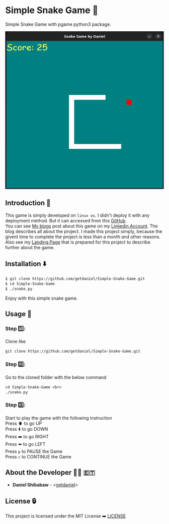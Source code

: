 # Simple Snake Game :snake:
Simple Snake Game with pgame python3 package.

<p align="center">
  <img src="dist/images/snake.png" width="800" height="500" title="hover text">
</p>

## Introduction :door:
This game is simply developed on `linux os`. I didn't deploy it with any deployment method. But it can accessed from this [GitHub](git@github.com:getdaniel/Simple-Snake-Game.git). <br>
You can see [My blogs](https://www.linkedin.com/pulse/simple-snake-game-pygame-daniel-getaneh) post about this game on my [Linkedin Account](https://www.linkedin.com/in/daniel-getaneh-50b459175/). The blog describes all about the project. I made this project simply, because the givent time to complete the project is less than a month and other reasons. <br>
Also see my [Landing Page](https://getdaniel.github.io/Simple-Snake-Game/index.html) that is prepared for this project to describe further about the game.

## Installation :arrow_down:
```
$ git clone https://github.com/getdaniel/Simple-Snake-Game.git
$ cd Simple-Snake-Game
$ ./snake.py
```
Enjoy with this simple snake game.

## Usage :horse_racing:
### Step :one::
Clone like 
```
git clone https://github.com/getdaniel/Simple-Snake-Game.git
```
### Step :two::
Go to the cloned folder with the below command
```
cd Simple-Snake-Game <br>
./snake.py
```
### Step :three::
Start to play the game with the following instruction <br>
Press :arrow_up: to go UP <br>
Press :arrow_down: to go DOWN <br>
Press :arrow_right: to go RIGHT <br>
Press :arrow_left: to go LEFT <br>
Press `p` to PAUSE the Game <br>
Press `c` to CONTINUE the Game <br>

## About the Developer :man_technologist: :ethiopia:
* **Daniel Shibabaw** - <[getdaniel](https://github.com/getdaniel/)>

## License :lock:
This project is licensed under the MIT License :arrow_right: [LICENSE](https://github.com/getdaniel/Simple-Snake-Game/blob/main/LICENSE)
